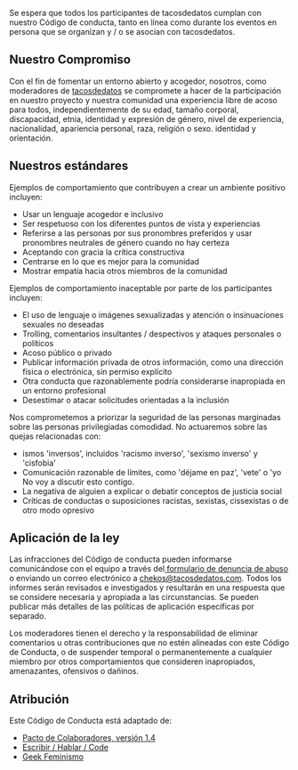 
Se espera que todos los participantes de tacosdedatos cumplan con nuestro Código de conducta, tanto en línea como durante los eventos en persona que se organizan y / o se asocian con tacosdedatos.

## Nuestro Compromiso

Con el fin de fomentar un entorno abierto y acogedor, nosotros, como moderadores de [tacosdedatos](https://www.tacosdedatos.dev) se compromete a hacer de la participación en nuestro proyecto y nuestra comunidad una experiencia libre de acoso para todos, independientemente de su edad, tamaño corporal, discapacidad, etnia, identidad y expresión de género, nivel de experiencia, nacionalidad, apariencia personal, raza, religión o sexo. identidad y orientación.

## Nuestros estándares

Ejemplos de comportamiento que contribuyen a crear un ambiente positivo incluyen:

* Usar un lenguaje acogedor e inclusivo
* Ser respetuoso con los diferentes puntos de vista y experiencias
* Referirse a las personas por sus pronombres preferidos y usar pronombres neutrales de género cuando no hay certeza
* Aceptando con gracia la crítica constructiva
* Centrarse en lo que es mejor para la comunidad
* Mostrar empatía hacia otros miembros de la comunidad

Ejemplos de comportamiento inaceptable por parte de los participantes incluyen:

* El uso de lenguaje o imágenes sexualizadas y atención o insinuaciones sexuales no deseadas
* Trolling, comentarios insultantes / despectivos y ataques personales o políticos
* Acoso público o privado
* Publicar información privada de otros información, como una dirección física o electrónica, sin permiso explícito
* Otra conducta que razonablemente podría considerarse inapropiada en un entorno profesional
* Desestimar o atacar solicitudes orientadas a la inclusión

Nos comprometemos a priorizar la seguridad de las personas marginadas sobre las personas privilegiadas comodidad. No actuaremos sobre las quejas relacionadas con:

* ismos 'inversos', incluidos 'racismo inverso', 'sexismo inverso' y 'cisfobia'
* Comunicación razonable de límites, como 'déjame en paz', 'vete' o 'yo No voy a discutir esto contigo.
* La negativa de alguien a explicar o debatir conceptos de justicia social
* Críticas de conductas o suposiciones racistas, sexistas, cissexistas o de otro modo opresivo


## Aplicación de la ley

Las infracciones del Código de conducta pueden informarse comunicándose con el equipo a través del[ formulario de denuncia de abuso](https://www.tacosdedatos.dev/report-abuse) o enviando un correo electrónico a [chekos@tacosdedatos.com](mailto:chekos@tacosdedatos.com). Todos los informes serán revisados ​​e investigados y resultarán en una respuesta que se considere necesaria y apropiada a las circunstancias. Se pueden publicar más detalles de las políticas de aplicación específicas por separado.

Los moderadores tienen el derecho y la responsabilidad de eliminar comentarios u otras contribuciones que no estén alineadas con este Código de Conducta, o de suspender temporal o permanentemente a cualquier miembro por otros comportamientos que consideren inapropiados, amenazantes, ofensivos o dañinos.

## Atribución

Este Código de Conducta está adaptado de:

* [Pacto de Colaboradores, versión 1.4](http://contributor-covenant.org/version/1/4)
* [Escribir / Hablar / Code](http://www.writespeakcode.com/code-of-conduct.html)
* [Geek Feminismo](https://geekfeminism.org/about/code-of-conduct)